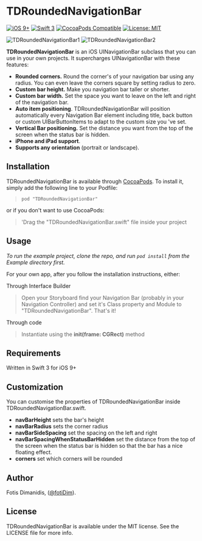 # TDRoundedNavigationBar

[![iOS 9+](https://img.shields.io/badge/platform-iOS%209%2B-blue.svg)](https://img.shields.io/badge/platform-iOS%209%2B-blue.svg)
[![Swift 3](https://img.shields.io/badge/language-swift3-f48041.svg)](https://img.shields.io/badge/language-swift3-f48041.svg)
[![CocoaPods Compatible](https://img.shields.io/cocoapods/v/TDRoundedNavigationBar.svg)](https://img.shields.io/cocoapods/v/TDRoundedNavigationBar.svg)
[![License: MIT](https://img.shields.io/badge/license-MIT-lightgrey.svg)](https://img.shields.io/badge/license-MIT-lightgrey.svg)

![TDRoundedNavigationBar1](https://github.com/Navideck/TDRoundedNavigationBar/raw/master//Screenshots/TDRoundedNavigationBar1.png)
![TDRoundedNavigationBar2](https://github.com/Navideck/TDRoundedNavigationBar/raw/master/Screenshots/TDRoundedNavigationBar2.png)


**TDRoundedNavigationBar** is an iOS UINavigationBar subclass that you can use in your own projects. It supercharges UINavigationBar with these features:

- **Rounded corners.** Round the corner's of your navigation bar using any radius. You can even leave the corners square by setting radius to zero.
- **Custom bar height.** Make you navigation bar taller or shorter.
- **Custom bar width.** Set the space you want to leave on the left and right of the navigation bar.
- **Auto item positioning**. TDRoundedNavigationBar will position automatically every Navigation Bar element including title, back button or custom UIBarButtonItems to adapt to the custom size you 've set.
- **Vertical Bar positioning.** Set the distance you want from the top of the screen when the status bar is hidden.
- **iPhone and iPad support**.
- **Supports any orientation** (portrait or landscape).

## Installation

TDRoundedNavigationBar is available through [CocoaPods](http://cocoapods.org). To install
it, simply add the following line to your Podfile:

> ```pod "TDRoundedNavigationBar"```

or if you don't want to use CocoaPods:

> 'Drag the "TDRoundedNavigationBar.swift" file inside your project

## Usage

*To run the example project, clone the repo, and run `pod install` from the Example directory first.*

For your own app, after you follow the installation instructions, either:

Through Interface Builder
> Open your Storyboard find your Navigation Bar (probably in your Navigation Controller) and set it's Class property and Module to "TDRoundedNavigationBar". That's it!

Through code 
> Instantiate using the **init(frame: CGRect)** method

## Requirements
Written in Swift 3 for iOS 9+

## Customization

You can customise the properties of TDRoundedNavigationBar inside TDRoundedNavigationBar.swift. 

- **navBarHeight** sets the bar's height
- **navBarRadius** sets the corner radius
- **navBarSideSpacing** set the spacing on the left and right
- **navBarSpacingWhenStatusBarHidden** set the distance from the top of the screen when the status bar is hidden so that the bar has a nice floating effect.
- **corners** set which corners will be rounded

## Author

Fotis Dimanidis, ([@fotiDim](http://twitter.com/fotidim)).

## License

TDRoundedNavigationBar is available under the MIT license. See the LICENSE file for more info.
